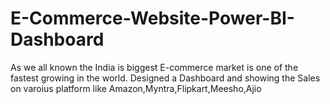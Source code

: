 # E-Commerce-Website-Power-BI-Dashboard
As we all known the India is biggest E-commerce market is one of the fastest growing in the world.
Designed a Dashboard and showing the Sales on varoius platform like Amazon,Myntra,Flipkart,Meesho,Ajio
